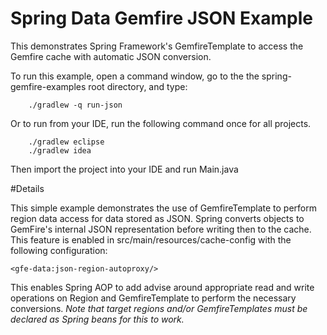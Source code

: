 Spring Data Gemfire JSON Example
================================

This demonstrates Spring Framework's GemfireTemplate to access the Gemfire cache with automatic JSON conversion.

To run this example, open a command window, go to the the spring-gemfire-examples root directory, and type:

        ./gradlew -q run-json

Or to run from your IDE, run the following command once for all projects.

        ./gradlew eclipse
        ./gradlew idea 

Then import the project into your IDE and run Main.java

#Details

This simple example demonstrates the use of GemfireTemplate to perform region data access for data stored as JSON. Spring converts objects to GemFire's internal JSON representation before writing then to the cache. This feature is enabled in src/main/resources/cache-config with the following configuration:

	<gfe-data:json-region-autoproxy/>

This enables Spring AOP to add advise around appropriate read and write operations on Region and GemfireTemplate to perform the necessary conversions. *Note that target regions and/or GemfireTemplates must be declared as Spring beans for this to work.* 

